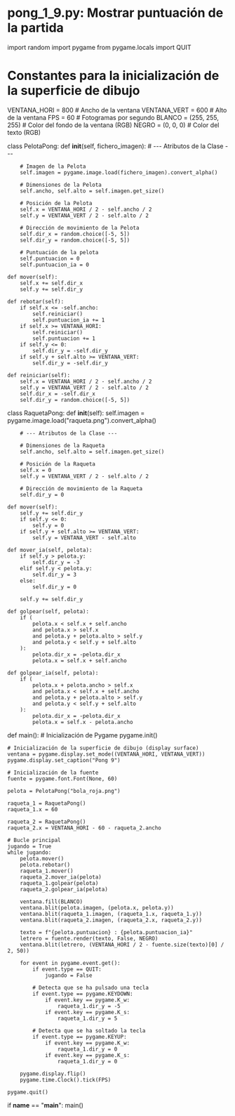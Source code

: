 # pong_1_9.py: Mostrar puntuación de la partida

import random
import pygame
from pygame.locals import QUIT

# Constantes para la inicialización de la superficie de dibujo
VENTANA_HORI = 800  # Ancho de la ventana
VENTANA_VERT = 600  # Alto de la ventana
FPS = 60  # Fotogramas por segundo
BLANCO = (255, 255, 255)  # Color del fondo de la ventana (RGB)
NEGRO = (0, 0, 0)  # Color del texto (RGB)


class PelotaPong:
    def __init__(self, fichero_imagen):
        # --- Atributos de la Clase ---

        # Imagen de la Pelota
        self.imagen = pygame.image.load(fichero_imagen).convert_alpha()

        # Dimensiones de la Pelota
        self.ancho, self.alto = self.imagen.get_size()

        # Posición de la Pelota
        self.x = VENTANA_HORI / 2 - self.ancho / 2
        self.y = VENTANA_VERT / 2 - self.alto / 2

        # Dirección de movimiento de la Pelota
        self.dir_x = random.choice([-5, 5])
        self.dir_y = random.choice([-5, 5])

        # Puntuación de la pelota
        self.puntuacion = 0
        self.puntuacion_ia = 0

    def mover(self):
        self.x += self.dir_x
        self.y += self.dir_y

    def rebotar(self):
        if self.x <= -self.ancho:
            self.reiniciar()
            self.puntuacion_ia += 1
        if self.x >= VENTANA_HORI:
            self.reiniciar()
            self.puntuacion += 1
        if self.y <= 0:
            self.dir_y = -self.dir_y
        if self.y + self.alto >= VENTANA_VERT:
            self.dir_y = -self.dir_y

    def reiniciar(self):
        self.x = VENTANA_HORI / 2 - self.ancho / 2
        self.y = VENTANA_VERT / 2 - self.alto / 2
        self.dir_x = -self.dir_x
        self.dir_y = random.choice([-5, 5])


class RaquetaPong:
    def __init__(self):
        self.imagen = pygame.image.load("raqueta.png").convert_alpha()

        # --- Atributos de la Clase ---

        # Dimensiones de la Raqueta
        self.ancho, self.alto = self.imagen.get_size()

        # Posición de la Raqueta
        self.x = 0
        self.y = VENTANA_VERT / 2 - self.alto / 2

        # Dirección de movimiento de la Raqueta
        self.dir_y = 0

    def mover(self):
        self.y += self.dir_y
        if self.y <= 0:
            self.y = 0
        if self.y + self.alto >= VENTANA_VERT:
            self.y = VENTANA_VERT - self.alto

    def mover_ia(self, pelota):
        if self.y > pelota.y:
            self.dir_y = -3
        elif self.y < pelota.y:
            self.dir_y = 3
        else:
            self.dir_y = 0

        self.y += self.dir_y

    def golpear(self, pelota):
        if (
            pelota.x < self.x + self.ancho
            and pelota.x > self.x
            and pelota.y + pelota.alto > self.y
            and pelota.y < self.y + self.alto
        ):
            pelota.dir_x = -pelota.dir_x
            pelota.x = self.x + self.ancho

    def golpear_ia(self, pelota):
        if (
            pelota.x + pelota.ancho > self.x
            and pelota.x < self.x + self.ancho
            and pelota.y + pelota.alto > self.y
            and pelota.y < self.y + self.alto
        ):
            pelota.dir_x = -pelota.dir_x
            pelota.x = self.x - pelota.ancho


def main():
    # Inicialización de Pygame
    pygame.init()

    # Inicialización de la superficie de dibujo (display surface)
    ventana = pygame.display.set_mode((VENTANA_HORI, VENTANA_VERT))
    pygame.display.set_caption("Pong 9")

    # Inicialización de la fuente
    fuente = pygame.font.Font(None, 60)

    pelota = PelotaPong("bola_roja.png")

    raqueta_1 = RaquetaPong()
    raqueta_1.x = 60

    raqueta_2 = RaquetaPong()
    raqueta_2.x = VENTANA_HORI - 60 - raqueta_2.ancho

    # Bucle principal
    jugando = True
    while jugando:
        pelota.mover()
        pelota.rebotar()
        raqueta_1.mover()
        raqueta_2.mover_ia(pelota)
        raqueta_1.golpear(pelota)
        raqueta_2.golpear_ia(pelota)

        ventana.fill(BLANCO)
        ventana.blit(pelota.imagen, (pelota.x, pelota.y))
        ventana.blit(raqueta_1.imagen, (raqueta_1.x, raqueta_1.y))
        ventana.blit(raqueta_2.imagen, (raqueta_2.x, raqueta_2.y))

        texto = f"{pelota.puntuacion} : {pelota.puntuacion_ia}"
        letrero = fuente.render(texto, False, NEGRO)
        ventana.blit(letrero, (VENTANA_HORI / 2 - fuente.size(texto)[0] / 2, 50))

        for event in pygame.event.get():
            if event.type == QUIT:
                jugando = False

            # Detecta que se ha pulsado una tecla
            if event.type == pygame.KEYDOWN:
                if event.key == pygame.K_w:
                    raqueta_1.dir_y = -5
                if event.key == pygame.K_s:
                    raqueta_1.dir_y = 5

            # Detecta que se ha soltado la tecla
            if event.type == pygame.KEYUP:
                if event.key == pygame.K_w:
                    raqueta_1.dir_y = 0
                if event.key == pygame.K_s:
                    raqueta_1.dir_y = 0

        pygame.display.flip()
        pygame.time.Clock().tick(FPS)

    pygame.quit()


if __name__ == "__main__":
    main()
